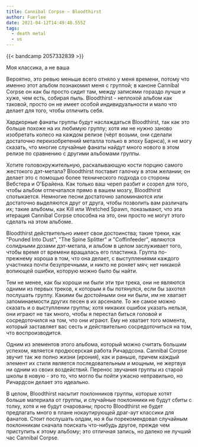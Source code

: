 ```yaml
---
title: Cannibal Corpse — Bloodthirst
author: Fuerlee
date: 2021-04-12T14:49:48.555Z
tags:
  - death metal
  - us
---
```

{{< bandcamp 2057332839 >}}

Моя классика, а не ваша



Вероятно, это ревью меньше всего отняло у меня времени, потому что именно этот альбом познакомил меня с группой; в каноне Cannibal Corpse он как бы просто сидит там, между записями гораздо лучше и хуже, чем есть, собирая пыль. Bloodthirst - неплохой альбом как таковой, просто он не имеет особой индивидуальности и мало что делает для того, чтобы отличить себя.



Хардкорные фанаты группы будут наслаждаться Bloodthirst, так как это больше похоже на их любимую группу; хотя им не нужно заново изобретать колесо на каждом релизе (чёрт возьми, они сделали достаточно переизобретений металла только в эпоху Барнса), я не могу сказать, что многие случайные фанаты найдут много нового в этом релизе по сравнению с другими альбомами группы.



Хотите головокружительную, раскалывающую кости порцию самого жестокого дэт-метала? Bloodthirst поставит галочку в этом желании; он делает это с помощью более технического подхода со стороны Вебстера и О'Брайена. Как только ваш череп разбит и созрел для того, чтобы альбом отпечатался прямо в вашем мозгу, Bloodthirst спотыкается. Немногие песни достаточно запоминаются или достаточно выделяются друг от друга, чтобы позволить вам различать их; такие альбомы, как Kill или Wretched Spawn, показывают, что эта итерация Cannibal Corpse способна на это, они просто не могут этого сделать на этом альбоме.



Bloodthirst действительно имеет свои достоинства; такие треки, как "Pounded Into Dust", "The Spine Splitter" и "Coffinfeeder", являются солидными дозами дэт-метала, и альбом в целом заслуживает того, чтобы время от времени вращалась его пластинка. Группа по-прежнему хороша в том, что она делает, с выступлениями каждого участника почти безупречными, и никто не роняет мяч; нет никакой вопиющей ошибки, которую можно было бы найти.



Тем не менее, как бы хороши ни были эти три трека, они не являются одними из первых треков, к которым я бы потянулся, если бы захотел послушать группу. Какими бы достойными они ни были, им не хватает запоминаемости других песен в их арсенале. То же самое можно сказать и о выступлении группы; хотя никаких ошибок указать нельзя, они играют не так много, чтобы я перестал биться головой и сосредоточился на том, что они играют. Ему не хватает того момента, который заставляет вас сесть и действительно сосредоточиться на том, что воспроизводится.



Одним из элементов этого альбома, который можно считать большим успехом, является продюсерская работа Ричардсона. Cannibal Corpse звучит так же полно жизни (ирония), как и раньше, причем каждый элемент их стиля является последовательным и мощным, не жертвуя ни одним из своих воздействий. Перенос звучания группы из старой школы в новую - это то, что могло бы пойти ужасно неправильно, но Ричардсон делает это идеально.



В целом, Bloodthirst насытит поклонников группы, которые хотят больше материала от группы, и случайные поклонники не будут сбиты с толку, хотя и не будут очарованы; просто Bloodthirst не будет предлагать много в плане нокаутирующей драг-аут классики для фанатов. Стоит послушать олдам, но я бы порекомендовал случайным поклонникам сначала поискать что-нибудь другое, прежде чем приступить к этому альбому; это отличная запись, но далеко не лучший час Cannibal Corpse.